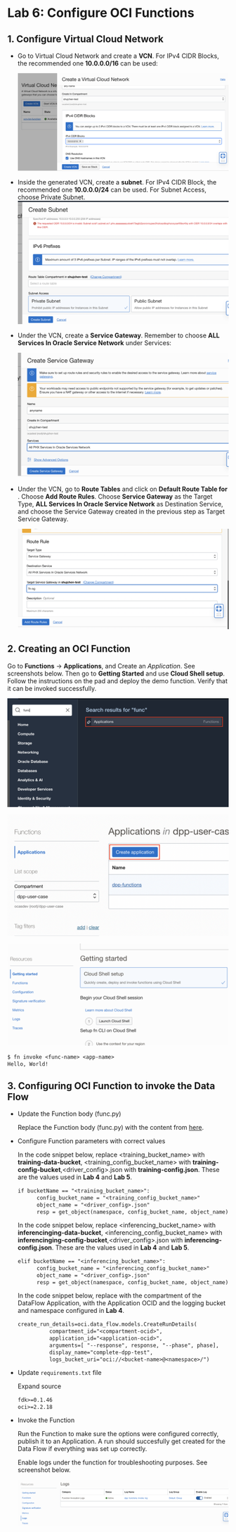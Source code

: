 Lab 6: Configure OCI Functions
=== 

## 1. Configure Virtual Cloud Network

- Go to Virtual Cloud Network and create a **VCN**. For IPv4 CIDR Blocks, the recommended one **10.0.0.0/16** can be used:  

  ![](./images/Set-Fn1.png)

- Inside the generated VCN, create a **subnet**. For IPv4 CIDR Block, the recommended one **10.0.0.0/24** can be used. For Subnet Access, choose Private Subnet.  
  ![](./images/Set-Fn2.png)

- Under the VCN, create a **Service Gateway**. Remember to choose **ALL <Region> Services In Oracle Service Network** under Services:  

  ![](./images/Set-Fn3.png)

- Under the VCN, go to **Route Tables** and click on **Default Route Table for <vcn-name>**. Choose **Add Route Rules**. Choose **Service Gateway** as the Target Type, **ALL <Region> Services In Oracle Service Network** as Destination Service, and choose the Service Gateway created in the previous step as Target Service Gateway.  

  ![](./images/Set-Fn4.png)
    

## 2. Creating an OCI Function

Go to **Functions** → **Applications**, and Create an *Application*. See screenshots below. Then go to **Getting Started** and use **Cloud Shell setup**. Follow the instructions on the pad and deploy the demo function. Verify that it can be invoked successfully.

![](./images/Set-Fn5.png)

![](./images/Set-Fn6.png)

![](./images/Set-Fn7.png)

```
$ fn invoke <func-name> <app-name>
Hello, World!
```

## 3. Configuring OCI Function to invoke the Data Flow

- Update the Function body (func.py)

  Replace the Function body (func.py) with the content from [here](https://github.com/bug-catcher/oci-data-science-ai-samples/blob/415e072962940f51dd811875386ddb2c728a3af8/ai_services/anomaly_detection/data_preprocessing_examples/oci_data_flow_based_examples/example_code/end_to_end_example/func.py).

- Configure Function parameters with correct values

  In the code snippet below, replace <training_bucket_name> with **training-data-bucket**, <training_config_bucket_name> with **training-config-bucket**,<driver_config>.json with **training-config.json**. These are the values used in **Lab 4** and **Lab 5**.

  ```
  if bucketName == "<training_bucket_name>":
        config_bucket_name = "<training_config_bucket_name>"
        object_name = "<driver_config>.json"
        resp = get_object(namespace, config_bucket_name, object_name)
  ```

  In the code snippet below, replace <inferencing_bucket_name> with **inferencinging-data-bucket**, <inferencing_config_bucket_name> with **inferencinging-config-bucket**,<driver_config>.json with **inferencing-config.json**. These are the values used in **Lab 4** and **Lab 5**.

  ```
  elif bucketName == "<inferencing_bucket_name>":
        config_bucket_name = "<inferencing_config_bucket_name>"
        object_name = "<driver_config>.json"
        resp = get_object(namespace, config_bucket_name, object_name)
  ```

  In the code snippet below, replace <compartment-ocid> with the compartment of the DataFlow Application, <application-ocid> with the Application OCID and the logging bucket and namespace configured in **Lab 4**.

  ```
  create_run_details=oci.data_flow.models.CreateRunDetails(
            compartment_id="<compartment-ocid>",
            application_id="<application-ocid>",
            arguments=[ "--response", response, "--phase", phase],
            display_name="complete-dpp-test",
            logs_bucket_uri="oci://<bucket-name>@<namespace>/")
  ```

- Update `requirements.txt` file

  Expand source

  ```
  fdk>=0.1.46
  oci>=2.2.18
  ```

- Invoke the Function

  Run the Function to make sure the options were configured correctly, publish it to an Application. A run should succesfully get created for the Data Flow if everything was set up correctly.

  Enable logs under the function for troubleshooting purposes. See screenshot below.

  ![](./images/Set-Fn8.png)

